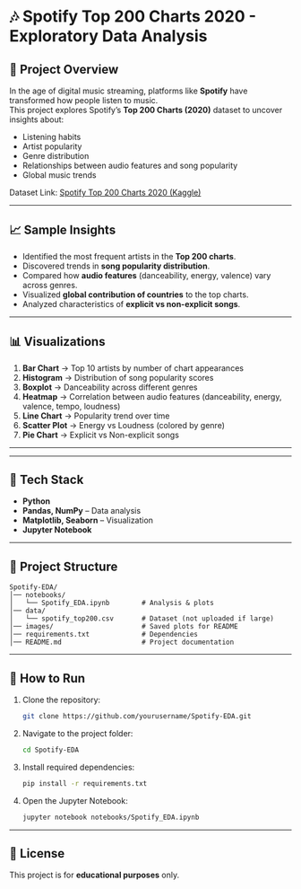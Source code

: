 # 🎶 Spotify Top 200 Charts 2020 - Exploratory Data Analysis

## 📌 Project Overview
In the age of digital music streaming, platforms like **Spotify** have transformed how people listen to music.  
This project explores Spotify’s **Top 200 Charts (2020)** dataset to uncover insights about:
- Listening habits  
- Artist popularity  
- Genre distribution  
- Relationships between audio features and song popularity  
- Global music trends  

Dataset Link: [Spotify Top 200 Charts 2020 (Kaggle)](https://www.kaggle.com/datasets/iamsumat/spotify-top-200-charts-2020)

---
## 📈 Sample Insights
- Identified the most frequent artists in the **Top 200 charts**.  
- Discovered trends in **song popularity distribution**.  
- Compared how **audio features** (danceability, energy, valence) vary across genres.  
- Visualized **global contribution of countries** to the top charts.  
- Analyzed characteristics of **explicit vs non-explicit songs**.  

---

## 📊 Visualizations
1. **Bar Chart** → Top 10 artists by number of chart appearances  
2. **Histogram** → Distribution of song popularity scores  
3. **Boxplot** → Danceability across different genres  
4. **Heatmap** → Correlation between audio features (danceability, energy, valence, tempo, loudness)  
5. **Line Chart** → Popularity trend over time  
6. **Scatter Plot** → Energy vs Loudness (colored by genre)  
7. **Pie Chart** → Explicit vs Non-explicit songs  

---



---

## 🚀 Tech Stack
- **Python**  
- **Pandas, NumPy** – Data analysis  
- **Matplotlib, Seaborn** – Visualization  
- **Jupyter Notebook**  

---

## 📂 Project Structure
```
Spotify-EDA/
│── notebooks/
│   └── Spotify_EDA.ipynb        # Analysis & plots
│── data/
│   └── spotify_top200.csv       # Dataset (not uploaded if large)
│── images/                      # Saved plots for README
│── requirements.txt             # Dependencies
│── README.md                    # Project documentation
```

---

## 📌 How to Run
1. Clone the repository:
   ```bash
   git clone https://github.com/yourusername/Spotify-EDA.git
   ```
2. Navigate to the project folder:
   ```bash
   cd Spotify-EDA
   ```
3. Install required dependencies:
   ```bash
   pip install -r requirements.txt
   ```
4. Open the Jupyter Notebook:
   ```bash
   jupyter notebook notebooks/Spotify_EDA.ipynb
   ```

---

## 📜 License
This project is for **educational purposes** only.
